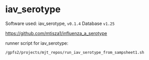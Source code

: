 # iav_serotype


Software used: iav_serotype, `v0.1.4`
Database `v1.25`

https://github.com/mtisza1/influenza_a_serotype


runner script for iav_serotype:

`/gpfs2/projects/mjt_repos/run_iav_serotype_from_sampsheet1.sh`